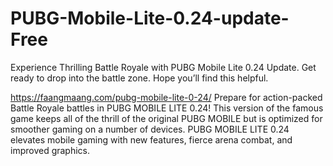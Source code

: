 # PUBG-Mobile-Lite-0.24-update-Free

Experience Thrilling Battle Royale with PUBG Mobile Lite 0.24 Update. Get ready to drop into the battle zone. Hope you’ll find this helpful.


https://faangmaang.com/pubg-mobile-lite-0-24/
Prepare for action-packed Battle Royale battles in PUBG MOBILE LITE 0.24! This version of the famous game keeps all of the thrill of the original PUBG MOBILE but is optimized for smoother gaming on a number of devices. PUBG MOBILE LITE 0.24 elevates mobile gaming with new features, fierce arena combat, and improved graphics.
